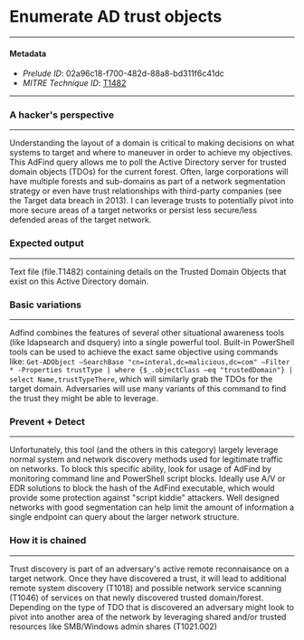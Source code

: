 
# Enumerate AD trust objects

---

#### Metadata

- *Prelude ID*: 02a96c18-f700-482d-88a8-bd311f6c41dc
- *MITRE Technique ID*: [T1482](https://attack.mitre.org/techniques/T1482/)

---

### A hacker's perspective

---

Understanding the layout of a domain is critical to making decisions on what systems to target and where to maneuver in order to achieve my objectives. This AdFind query allows me to poll the Active Directory server for trusted domain objects (TDOs) for the current forest. Often, large corporations will have multiple forests and sub-domains as part of a network segmentation strategy or even have trust relationships with third-party companies (see the Target data breach in 2013). I can leverage trusts to potentially pivot into more secure areas of a target networks or persist less secure/less defended areas of the target network. 

### Expected output

---

Text file (file.T1482) containing details on the Trusted Domain Objects that exist on this Active Directory domain. 

### Basic variations

---

Adfind combines the features of several other situational awareness tools (like ldapsearch and dsquery) into a single powerful tool. Built-in PowerShell tools can be used to achieve the exact same objective using commands like: `Get-ADObject –SearchBase "cn=interal,dc=malicious,dc=com" –Filter * -Properties trustType | where {$_.objectClass –eq "trustedDomain"} | select Name,trustTypeThere`, which will similarly grab the TDOs for the target domain. Adversaries will use many variants of this command to find the trust they might be able to leverage. 

### Prevent + Detect

---

Unfortunately, this tool (and the others in this category) largely leverage normal system and network discovery methods used for legitimate traffic on networks. To block this specific ability, look for usage of AdFind by monitoring command line and PowerShell script blocks. Ideally use A/V or EDR solutions to block the hash of the AdFind executable, which would provide some protection against "script kiddie" attackers. Well designed networks with good segmentation can help limit the amount of information a single endpoint can query about the larger network structure. 

### How it is chained

---

Trust discovery is part of an adversary's active remote reconnaisance on a target network. Once they have discovered a trust, it will lead to additional remote system discovery (T1018) and possible network service scanning (T1046) of services on that newly discovered trusted domain/forest. Depending on the type of TDO that is discovered an adversary might look to pivot into another area of the network by leveraging shared and/or trusted resources like SMB/Windows admin shares (T1021.002) 
